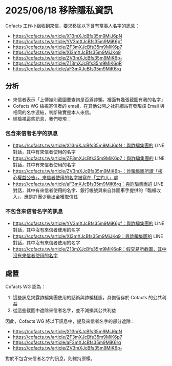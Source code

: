 # 2025/06/18 移除隱私資訊

Cofacts 工作小組收到來信，要求移除以下含有當事人名字的訊息：

- https://cofacts.tw/article/X13mXJcBfs35m9MiJ6pN
- https://cofacts.tw/article/YV3mXJcBfs35m9MiK6pf
- https://cofacts.tw/article/ZF3mXJcBfs35m9MiK6p7
- https://cofacts.tw/article/Xl3mXJcBfs35m9MiJKq9
- https://cofacts.tw/article/ZV3mXJcBfs35m9MiK6p-
- https://cofacts.tw/article/Z13mXJcBfs35m9MiK6qR
- https://cofacts.tw/article/aF3mXJcBfs35m9MiK6rq

## 分析

- 來信者表示「上傳幾則截圖要查詢是否爲詐騙。裡面有幾張截圖有我的名字」
- Cofacts WG 檢視寄信者的 email，在其他公開之社群網站有發現該 Email 與相同的名字連結，判斷確實是本人來信。
- 經檢視這些訊息，我們發現：

### 包含來信者名字的訊息

- https://cofacts.tw/article/X13mXJcBfs35m9MiJ6pN：與詐騙集團的 LINE 對話，其中有來信者使用的名字
- https://cofacts.tw/article/ZF3mXJcBfs35m9MiK6p7：與詐騙集團的 LINE 對話，其中有來信者使用的名字
- https://cofacts.tw/article/ZV3mXJcBfs35m9MiK6p-：詐騙集團所謂「核心權益公告」，來信者使用的名字被寫在「立約人」處
- https://cofacts.tw/article/aF3mXJcBfs35m9MiK6rq：與詐騙集團的 LINE 對話，其中有來信者使用的名字、銀行帳號與來自詐團車手提供的「臨櫃收入」，應是詐團少量出金獲取信任

### 不包含來信者名字的訊息

- https://cofacts.tw/article/YV3mXJcBfs35m9MiK6pf：與詐騙集團的 LINE 對話，其中沒有來信者使用的名字
- https://cofacts.tw/article/Xl3mXJcBfs35m9MiJKq9：與詐騙集團的 LINE 對話，其中沒有來信者使用的名字
- https://cofacts.tw/article/Z13mXJcBfs35m9MiK6qR：假交易所截圖，其中沒有來信者使用的名字

## 處置

Cofacts WG 認為：

1. 這些訊息揭露詐騙集團使用的話術與詐騙樣態，具備留存於 Cofacts 的公共利益
2. 從這些截圖中遮除來信者名字，並不減損其公共利益

因此，Cofacts WG 將以下訊息中，提及來信者名字的部分遮除：
- https://cofacts.tw/article/X13mXJcBfs35m9MiJ6pN
- https://cofacts.tw/article/ZF3mXJcBfs35m9MiK6p7
- https://cofacts.tw/article/aF3mXJcBfs35m9MiK6rq
- https://cofacts.tw/article/ZV3mXJcBfs35m9MiK6p-

對於不包含來信者名字的訊息，則維持原樣。
